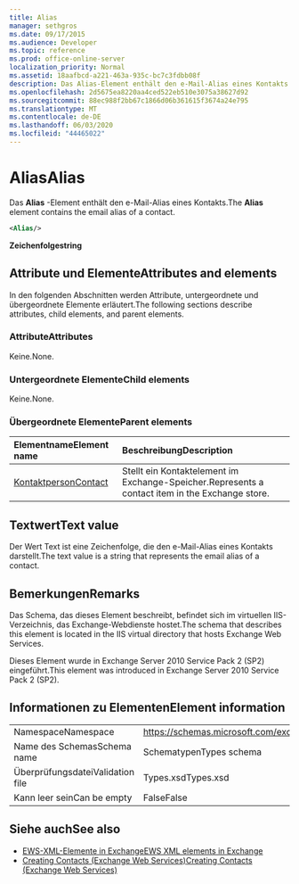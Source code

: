 ```yaml
---
title: Alias
manager: sethgros
ms.date: 09/17/2015
ms.audience: Developer
ms.topic: reference
ms.prod: office-online-server
localization_priority: Normal
ms.assetid: 18aafbcd-a221-463a-935c-bc7c3fdbb08f
description: Das Alias-Element enthält den e-Mail-Alias eines Kontakts.
ms.openlocfilehash: 2d5675ea8220aa4ced522eb510e3075a38627d92
ms.sourcegitcommit: 88ec988f2bb67c1866d06b361615f3674a24e795
ms.translationtype: MT
ms.contentlocale: de-DE
ms.lasthandoff: 06/03/2020
ms.locfileid: "44465022"
---
```

# <a name="alias"></a><span data-ttu-id="d8143-103">Alias</span><span class="sxs-lookup"><span data-stu-id="d8143-103">Alias</span></span>

<span data-ttu-id="d8143-104">Das **Alias** -Element enthält den e-Mail-Alias eines Kontakts.</span><span class="sxs-lookup"><span data-stu-id="d8143-104">The **Alias** element contains the email alias of a contact.</span></span> 
  
```XML
<Alias/>
```

 <span data-ttu-id="d8143-105">**Zeichenfolge**</span><span class="sxs-lookup"><span data-stu-id="d8143-105">**string**</span></span>
## <a name="attributes-and-elements"></a><span data-ttu-id="d8143-106">Attribute und Elemente</span><span class="sxs-lookup"><span data-stu-id="d8143-106">Attributes and elements</span></span>

<span data-ttu-id="d8143-107">In den folgenden Abschnitten werden Attribute, untergeordnete und übergeordnete Elemente erläutert.</span><span class="sxs-lookup"><span data-stu-id="d8143-107">The following sections describe attributes, child elements, and parent elements.</span></span>
  
### <a name="attributes"></a><span data-ttu-id="d8143-108">Attribute</span><span class="sxs-lookup"><span data-stu-id="d8143-108">Attributes</span></span>

<span data-ttu-id="d8143-109">Keine.</span><span class="sxs-lookup"><span data-stu-id="d8143-109">None.</span></span>
  
### <a name="child-elements"></a><span data-ttu-id="d8143-110">Untergeordnete Elemente</span><span class="sxs-lookup"><span data-stu-id="d8143-110">Child elements</span></span>

<span data-ttu-id="d8143-111">Keine.</span><span class="sxs-lookup"><span data-stu-id="d8143-111">None.</span></span>
  
### <a name="parent-elements"></a><span data-ttu-id="d8143-112">Übergeordnete Elemente</span><span class="sxs-lookup"><span data-stu-id="d8143-112">Parent elements</span></span>

|<span data-ttu-id="d8143-113">**Elementname**</span><span class="sxs-lookup"><span data-stu-id="d8143-113">**Element name**</span></span>|<span data-ttu-id="d8143-114">**Beschreibung**</span><span class="sxs-lookup"><span data-stu-id="d8143-114">**Description**</span></span>|
|:-----|:-----|
|[<span data-ttu-id="d8143-115">Kontaktperson</span><span class="sxs-lookup"><span data-stu-id="d8143-115">Contact</span></span>](contact.md) <br/> |<span data-ttu-id="d8143-116">Stellt ein Kontaktelement im Exchange-Speicher.</span><span class="sxs-lookup"><span data-stu-id="d8143-116">Represents a contact item in the Exchange store.</span></span>  <br/> |
   
## <a name="text-value"></a><span data-ttu-id="d8143-117">Textwert</span><span class="sxs-lookup"><span data-stu-id="d8143-117">Text value</span></span>

<span data-ttu-id="d8143-118">Der Wert Text ist eine Zeichenfolge, die den e-Mail-Alias eines Kontakts darstellt.</span><span class="sxs-lookup"><span data-stu-id="d8143-118">The text value is a string that represents the email alias of a contact.</span></span>
  
## <a name="remarks"></a><span data-ttu-id="d8143-119">Bemerkungen</span><span class="sxs-lookup"><span data-stu-id="d8143-119">Remarks</span></span>

<span data-ttu-id="d8143-120">Das Schema, das dieses Element beschreibt, befindet sich im virtuellen IIS-Verzeichnis, das Exchange-Webdienste hostet.</span><span class="sxs-lookup"><span data-stu-id="d8143-120">The schema that describes this element is located in the IIS virtual directory that hosts Exchange Web Services.</span></span>
  
<span data-ttu-id="d8143-121">Dieses Element wurde in Exchange Server 2010 Service Pack 2 (SP2) eingeführt.</span><span class="sxs-lookup"><span data-stu-id="d8143-121">This element was introduced in Exchange Server 2010 Service Pack 2 (SP2).</span></span>
  
## <a name="element-information"></a><span data-ttu-id="d8143-122">Informationen zu Elementen</span><span class="sxs-lookup"><span data-stu-id="d8143-122">Element information</span></span>

|||
|:-----|:-----|
|<span data-ttu-id="d8143-123">Namespace</span><span class="sxs-lookup"><span data-stu-id="d8143-123">Namespace</span></span>  <br/> |https://schemas.microsoft.com/exchange/services/2006/types  <br/> |
|<span data-ttu-id="d8143-124">Name des Schemas</span><span class="sxs-lookup"><span data-stu-id="d8143-124">Schema name</span></span>  <br/> |<span data-ttu-id="d8143-125">Schematypen</span><span class="sxs-lookup"><span data-stu-id="d8143-125">Types schema</span></span>  <br/> |
|<span data-ttu-id="d8143-126">Überprüfungsdatei</span><span class="sxs-lookup"><span data-stu-id="d8143-126">Validation file</span></span>  <br/> |<span data-ttu-id="d8143-127">Types.xsd</span><span class="sxs-lookup"><span data-stu-id="d8143-127">Types.xsd</span></span>  <br/> |
|<span data-ttu-id="d8143-128">Kann leer sein</span><span class="sxs-lookup"><span data-stu-id="d8143-128">Can be empty</span></span>  <br/> |<span data-ttu-id="d8143-129">False</span><span class="sxs-lookup"><span data-stu-id="d8143-129">False</span></span>  <br/> |
   
## <a name="see-also"></a><span data-ttu-id="d8143-130">Siehe auch</span><span class="sxs-lookup"><span data-stu-id="d8143-130">See also</span></span>

- [<span data-ttu-id="d8143-131">EWS-XML-Elemente in Exchange</span><span class="sxs-lookup"><span data-stu-id="d8143-131">EWS XML elements in Exchange</span></span>](ews-xml-elements-in-exchange.md)
- [<span data-ttu-id="d8143-132">Creating Contacts (Exchange Web Services)</span><span class="sxs-lookup"><span data-stu-id="d8143-132">Creating Contacts (Exchange Web Services)</span></span>](https://msdn.microsoft.com/library/4845917e-70d1-481c-bbd7-011ec6571789%28Office.15%29.aspx)

